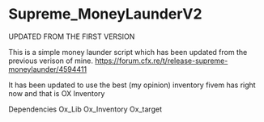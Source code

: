 # Supreme_MoneyLaunderV2
UPDATED FROM THE FIRST VERSION


This is a simple money launder script which has been updated from the previous verison of mine.
https://forum.cfx.re/t/release-supreme-moneylaunder/4594411

It has been updated to use the best (my opinion) inventory fivem has right now and that is OX Inventory

Dependencies
Ox_Lib
Ox_Inventory
Ox_target
